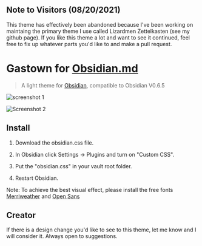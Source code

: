 ## Note to Visitors (08/20/2021)

This theme has effectively been abandoned because I've been working on maintaing the primary theme I use called Lizardmen Zettelkasten (see my github page). If you like this theme a lot and want to see it continued, feel free to fix up whatever parts you'd like to and make a pull request.

# Gastown for [Obsidian.md](https://obsidian.md/)
> A light theme for [Obsidian](https://obsidian.md/), compatible to Obsidian V0.6.5

![screenshot 1](./ObsidianOne.png)

![Screenshot 2](./ObsidianTwo.png)

## Install

1. Download the obsidian.css file.

2. In Obsidian click Settings -> Plugins and turn on "Custom CSS".

3. Put the "obsidian.css" in your vault root folder.

4. Restart Obsidian.

Note: To achieve the best visual effect, please install the free fonts [Merriweather](https://fonts.google.com/specimen/Merriweather) and [Open Sans](https://fonts.google.com/specimen/Open+Sans)

## Creator

If there is a design change you'd like to see to this theme, let me know and I will consider it. Always open to suggestions.

